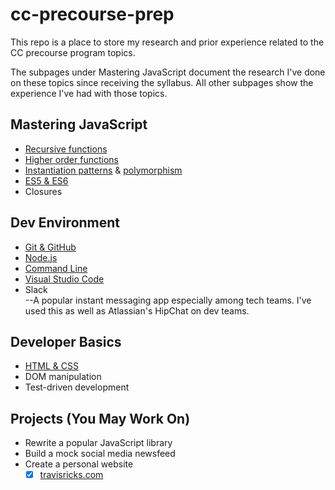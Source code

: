 # cc-precourse-prep
This repo is a place to store my research and prior experience related to the CC precourse program topics.

The subpages under Mastering JavaScript document the research I've done on these topics since receiving the syllabus. All other subpages show the experience I've had with those topics.

## Mastering JavaScript

* [Recursive functions](recursive-functions.md)
* [Higher order functions](higher-order-functions.md)
* [Instantiation patterns](instantiation.md) & [polymorphism](polymorphism.md)
* [ES5 & ES6](es5-6.md)
* Closures

## Dev Environment

* [Git & GitHub](git-and-github.md)
* [Node.js](nodejs.md)
* [Command Line](command-line.md)
* [Visual Studio Code](vsc.md)
* Slack <br>
--A popular instant messaging app especially among tech teams. I've used this as well as Atlassian's HipChat on dev teams.

## Developer Basics

* [HTML & CSS](html-css.md)
* DOM manipulation
* Test-driven development

## Projects (You May Work On)

* Rewrite a popular JavaScript library
* Build a mock social media newsfeed
* Create a personal website
    - [x] <a href="http://travisricks.com" target="_blank">travisricks.com</a>